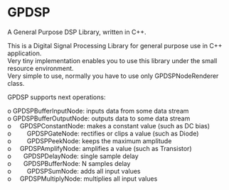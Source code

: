 # GPDSP
A General Purpose DSP Library, written in C++.  

This is a Digital Signal Processing Library for general purpose use in C++ application.  
Very tiny implementation enables you to use this library under the small resource environment.  
Very simple to use, normally you have to use only GPDSPNodeRenderer class.  

GPDSP supports next operations:  

o  GPDSPBufferInputNode: inputs data from some data stream  
o GPDSPBufferOutputNode: outputs data to some data stream  
o     GPDSPConstantNode: makes a constant value (such as DC bias)  
o         GPDSPGateNode: rectifies or clips a value (such as Diode)  
o         GPDSPPeekNode: keeps the maximum amplitude  
o      GPDSPAmplifyNode: amplifies a value (such as Transistor)  
o        GPDSPDelayNode: single sample delay  
o       GPDSPBufferNode: N samples delay  
o          GPDSPSumNode: adds all input values  
o     GPDSPMultiplyNode: multiplies all input values  
